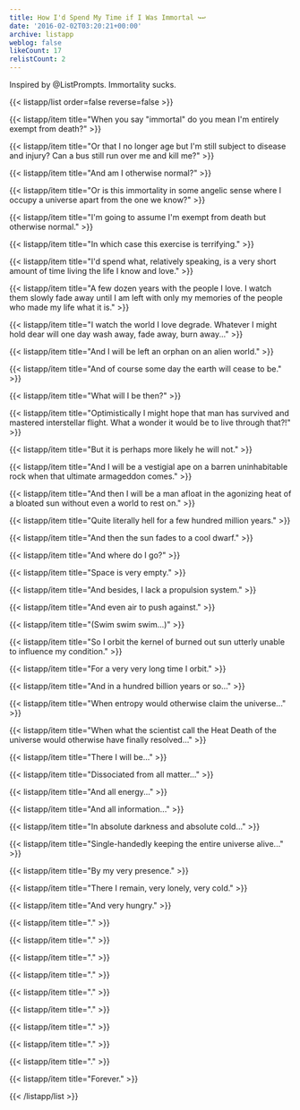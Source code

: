 ```yaml
---
title: How I'd Spend My Time if I Was Immortal ↪️↩️
date: '2016-02-02T03:20:21+00:00'
archive: listapp
weblog: false
likeCount: 17
relistCount: 2
---
```


Inspired by @ListPrompts. Immortality sucks.

<!--more-->

{{< listapp/list order=false reverse=false >}}

   {{< listapp/item title="When you say \"immortal\" do you mean I'm entirely exempt from death?" >}}

   {{< listapp/item title="Or that I no longer age but I'm still subject to disease and injury? Can a bus still run over me and kill me?" >}}

   {{< listapp/item title="And am I otherwise normal?" >}}

   {{< listapp/item title="Or is this immortality in some angelic sense where I occupy a universe apart from the one we know?" >}}

   {{< listapp/item title="I'm going to assume I'm exempt from death but otherwise normal." >}}

   {{< listapp/item title="In which case this exercise is terrifying." >}}

   {{< listapp/item title="I'd spend what, relatively speaking, is a very short amount of time living the life I know and love." >}}

   {{< listapp/item title="A few dozen years with the people I love. I watch them slowly fade away until I am left with only my memories of the people who made my life what it is." >}}

   {{< listapp/item title="I watch the world I love degrade. Whatever I might hold dear will one day wash away, fade away, burn away..." >}}

   {{< listapp/item title="And I will be left an orphan on an alien world." >}}

   {{< listapp/item title="And of course some day the earth will cease to be." >}}

   {{< listapp/item title="What will I be then?" >}}

   {{< listapp/item title="Optimistically I might hope that man has survived and mastered interstellar flight. What a wonder it would be to live through that?!" >}}

   {{< listapp/item title="But it is perhaps more likely he will not." >}}

   {{< listapp/item title="And I will be a vestigial ape on a barren uninhabitable rock when that ultimate armageddon comes." >}}

   {{< listapp/item title="And then I will be a man afloat in the agonizing heat of a bloated sun without even a world to rest on." >}}

   {{< listapp/item title="Quite literally hell for a few hundred million years." >}}

   {{< listapp/item title="And then the sun fades to a cool dwarf." >}}

   {{< listapp/item title="And where do I go?" >}}

   {{< listapp/item title="Space is very empty." >}}

   {{< listapp/item title="And besides, I lack a propulsion system." >}}

   {{< listapp/item title="And even air to push against." >}}

   {{< listapp/item title="(Swim swim swim...)" >}}

   {{< listapp/item title="So I orbit the kernel of burned out sun utterly unable to influence my condition." >}}

   {{< listapp/item title="For a very very long time I orbit." >}}

   {{< listapp/item title="And in a hundred billion years or so..." >}}

   {{< listapp/item title="When entropy would otherwise claim the universe..." >}}

   {{< listapp/item title="When what the scientist call the Heat Death of the universe would otherwise have finally resolved..." >}}

   {{< listapp/item title="There I will be..." >}}

   {{< listapp/item title="Dissociated from all matter..." >}}

   {{< listapp/item title="And all energy..." >}}

   {{< listapp/item title="And all information..." >}}

   {{< listapp/item title="In absolute darkness and absolute cold..." >}}

   {{< listapp/item title="Single-handedly keeping the entire universe alive..." >}}

   {{< listapp/item title="By my very presence." >}}

   {{< listapp/item title="There I remain, very lonely, very cold." >}}

   {{< listapp/item title="And very hungry." >}}

   {{< listapp/item title="." >}}

   {{< listapp/item title="." >}}

   {{< listapp/item title="." >}}

   {{< listapp/item title="." >}}

   {{< listapp/item title="." >}}

   {{< listapp/item title="." >}}

   {{< listapp/item title="." >}}

   {{< listapp/item title="." >}}

   {{< listapp/item title="." >}}

   {{< listapp/item title="Forever." >}}

{{< /listapp/list >}}
